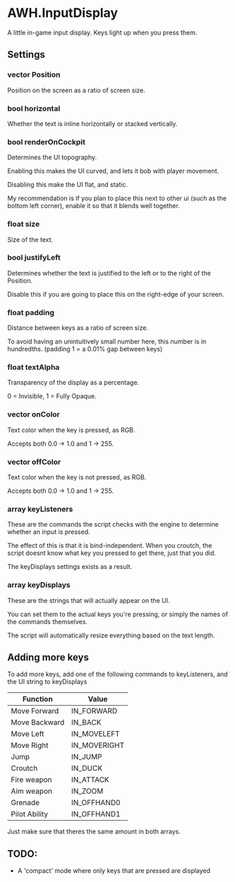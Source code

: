 # AWH.InputDisplay
A little in-game input display.
Keys light up when you press them.

## Settings
### vector Position
Position on the screen as a ratio of screen size.

### bool horizontal
Whether the text is inline horizontally or stacked vertically.

### bool renderOnCockpit
Determines the UI topography.

Enabling this makes the UI curved, and lets it bob with player movement.

Disabling this make the UI flat, and static.

My recommendation is if you plan to place this next to other ui (such as the bottom left corner),
enable it so that it blends well together.

### float size
Size of the text.

### bool justifyLeft
Determines whether the text is justified to the left or to the right of the Position.

Disable this if you are going to place this on the right-edge of your screen.

### float padding
Distance between keys as a ratio of screen size.

To avoid having an unintuitively small number here, this number is in hundredths. (padding 1 = a 0.01% gap between keys)

### float textAlpha
Transparency of the display as a percentage.

0 = Invisible, 1 = Fully Opaque.

### vector onColor
Text color when the key is pressed, as RGB.

Accepts both 0.0 -> 1.0 and 1 -> 255.

### vector offColor
Text color when the key is not pressed, as RGB.

Accepts both 0.0 -> 1.0 and 1 -> 255.

### array<int> keyListeners
These are the commands the script checks with the engine to determine whether an input is pressed.

The effect of this is that it is bind-independent.
When you croutch, the script doesnt know what key you pressed to get there, just that you did.

The keyDisplays settings exists as a result.

### array<string> keyDisplays
These are the strings that will actually appear on the UI.

You can set them to the actual keys you're pressing, or simply the names of the commands themselves.

The script will automatically resize everything based on the text length.

## Adding more keys
To add more keys, add one of the following commands to keyListeners, and the UI string to keyDisplays

| Function | Value |
| ----------- | ----------- |
| Move Forward | IN_FORWARD |
| Move Backward | IN_BACK |
| Move Left | IN_MOVELEFT |
| Move Right | IN_MOVERIGHT |
| Jump | IN_JUMP |
| Croutch | IN_DUCK |
| Fire weapon | IN_ATTACK |
| Aim weapon |IN_ZOOM |
| Grenade | IN_OFFHAND0 |
| Pilot Ability | IN_OFFHAND1 |

Just make sure that theres the same amount in both arrays.

## TODO:
- A 'compact' mode where only keys that are pressed are displayed
